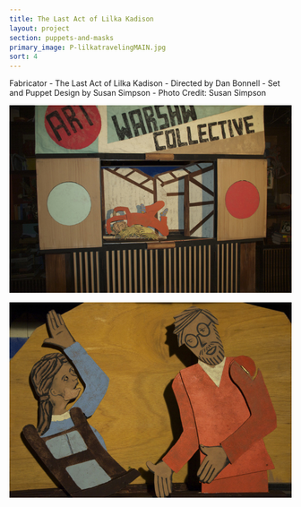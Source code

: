 ```yaml
---
title: The Last Act of Lilka Kadison
layout: project
section: puppets-and-masks
primary_image: P-lilkatravelingMAIN.jpg
sort: 4
---
```


Fabricator - The Last Act of Lilka Kadison - Directed by Dan Bonnell - Set and Puppet Design by Susan Simpson - Photo Credit: Susan Simpson

![The Last Act of Lilka Kadison](/img/puppets-and-masks/P-lilkabarn.jpg)

![The Last Act of Lilka Kadison](/img/puppets-and-masks/P-lilkadomestic.jpg)
